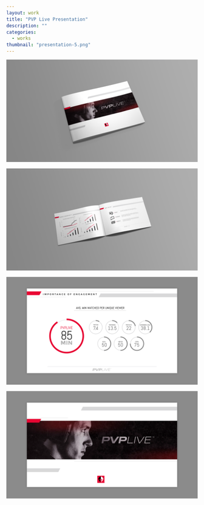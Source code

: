 ```yaml
---
layout: work
title: "PVP Live Presentation"
description: ""
categories:
  - works
thumbnail: "presentation-5.png"
---
```


![](/img/presentation-2.png)

![](/img/presentation-1.png)

![](/img/presentation-4.png)

![](/img/presentation-5.png)
